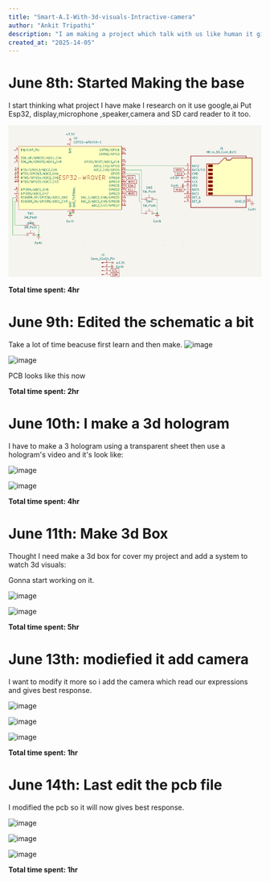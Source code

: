 ```yaml
---
title: "Smart-A.I-With-3d-visuals-Intractive-camera"
author: "Ankit Tripathi"
description: "I am making a project which talk with us like human it gives 3d visuals and interact with us using camera and also give detail about things using pictures it have great data storage."
created_at: "2025-14-05"
---
```

# June 8th: Started Making the base

I start thinking what project I have make 
I research on it use google,ai
Put Esp32, display,microphone ,speaker,camera and SD card reader to it too.

![image](https://github.com/coderAnkittripathi/Smart-A.I-With-3d-visuals/blob/main/journal/wiring.png)

**Total time spent: 4hr**

# June 9th: Edited the schematic a bit

Take a lot of time beacuse first learn and then make.
![image](https://github.com/user-attachments/assets/cd13bfbf-7cc8-4739-8f66-eedcd2a3b625)

![image](https://github.com/user-attachments/assets/24d499ca-47c9-4a3c-9f9a-ebc3c1d17adb)

PCB looks like this now

**Total time spent: 2hr**

# June 10th: I make a 3d hologram 

I have to make a 3 hologram using a transparent sheet then use a hologram's video and it's look like:


![image](https://github.com/user-attachments/assets/0c7aa5be-d46d-44a0-9bc9-d6c738963d87)

![image](https://github.com/user-attachments/assets/e54d9762-37b6-44fa-a259-5c51953ae877)



**Total time spent: 4hr**

# June 11th: Make 3d Box 

Thought I need make a 3d box for cover my project and add a system to watch 3d visuals:

Gonna start working on it.

![image](https://github.com/user-attachments/assets/ec01024b-a128-4b2e-9bcb-7378826a94ab)

![image](https://github.com/user-attachments/assets/7615391b-5108-41eb-8551-717a2cbab5ba)


**Total time spent: 5hr**

# June 13th: modiefied it add camera 

I want to modify it more so i add the camera which read our expressions and gives best response.

![image](https://github.com/user-attachments/assets/1a5af187-fc32-41d4-8b3c-3d2679889c6c)

![image](https://github.com/user-attachments/assets/0d80c366-f133-4d58-9748-ae4329584c7a)

![image](https://github.com/user-attachments/assets/150b6c2c-f3c7-46f6-a84d-d3699be2efe2)

**Total time spent: 1hr**

# June 14th: Last edit the pcb file

I  modified the pcb so it will now gives best response.

![image](https://github.com/user-attachments/assets/1a5af187-fc32-41d4-8b3c-3d2679889c6c)

![image](https://github.com/user-attachments/assets/0d80c366-f133-4d58-9748-ae4329584c7a)

![image](https://github.com/user-attachments/assets/150b6c2c-f3c7-46f6-a84d-d3699be2efe2)

**Total time spent: 1hr**

